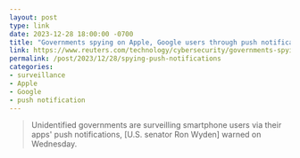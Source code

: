 ```yaml
---
layout: post
type: link
date: 2023-12-28 18:00:00 -0700
title: "Governments spying on Apple, Google users through push notifications"
link: https://www.reuters.com/technology/cybersecurity/governments-spying-apple-google-users-through-push-notifications-us-senator-2023-12-06/
permalink: /post/2023/12/28/spying-push-notifications
categories: 
- surveillance
- Apple
- Google
- push notification
---
```

<blockquote>Unidentified governments are surveilling smartphone users via their apps' push notifications, [U.S. senator Ron Wyden] warned on Wednesday.</blockquote>